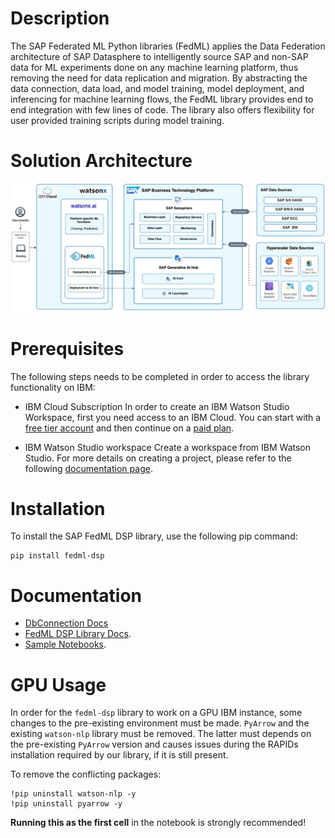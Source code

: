 # **Description**

The SAP Federated ML Python libraries (FedML) applies the Data Federation architecture of SAP Datasphere to intelligently source SAP and non-SAP data for ML experiments done on any machine learning platform, thus removing the need for data replication and migration. By abstracting the data connection, data load, and model training, model deployment, and inferencing for machine learning flows, the FedML library provides end to end integration with few lines of code. The library also offers flexibility for user provided training scripts during model training.

# **Solution Architecture**

![ard](./IBMWatson.jpg)

# **Prerequisites** 

The following steps needs to be completed in order to access the library functionality on IBM:

- IBM Cloud Subscription
In order to create an IBM Watson Studio Workspace, first you need access to an IBM Cloud. You can start with a [free tier account](https://www.ibm.com/cloud/free) and then continue on a [paid plan](https://www.ibm.com/cloud/pricing).

- IBM Watson Studio workspace
Create a workspace from IBM Watson Studio. For more details on creating a project, please refer to the following [documentation page](https://www.ibm.com/docs/en/db2-event-store/2.0.0?topic=data-projects).

# **Installation**

To install the SAP FedML DSP library, use the following pip command:

```
pip install fedml-dsp
```

# **Documentation**

- [DbConnection Docs](../dbconnection.md)
- [FedML DSP Library Docs](../fedml-dsp.md).  
- [Sample Notebooks](./sample-notebooks/).

# **GPU Usage**

In order for the `fedml-dsp` library to work on a GPU IBM instance, some changes to the pre-existing environment must be made. `PyArrow` and the existing `watson-nlp` library must be removed. The latter must depends on the pre-existing `PyArrow` version and causes issues during the RAPIDs installation required by our library, if it is still present.

To remove the conflicting packages:

```
!pip uninstall watson-nlp -y
!pip uninstall pyarrow -y
```

**Running this as the first cell** in the notebook is strongly recommended!
